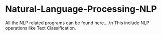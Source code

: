 # Natural-Language-Processing-NLP
All the NLP related programs can be found here....\n
This include NLP operations like Text Classification.
